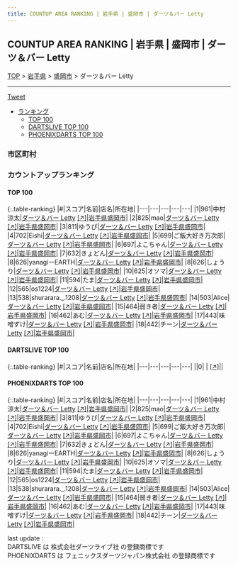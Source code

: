```yaml
---
title: COUNTUP AREA RANKING | 岩手県 | 盛岡市 | ダーツ＆バー Letty
---
```

## COUNTUP AREA RANKING | 岩手県 | 盛岡市 | ダーツ＆バー Letty

[TOP](/darts/rank/) > [岩手県](/darts/rank/岩手県/) > [盛岡市](/darts/rank/岩手県/盛岡市/) > ダーツ＆バー Letty

___

<a href="https://twitter.com/share?ref_src=twsrc%5Etfw" data-text="COUNTUP AREA RANKING | 岩手県盛岡市ダーツ＆バー Letty" class="twitter-share-button" data-hashtags="DARTSLIVE,PHOENIXDARTS,darts,ダーツ" data-show-count="false">Tweet</a>

* [ランキング](#カウントアップランキング)
    * [TOP 100](#top-100)
    * [DARTSLIVE TOP 100](#dartslive-top-100)
    * [PHOENIXDARTS TOP 100](#phoenixdarts-top-100)

### 市区町村

<ul>

</ul>

### カウントアップランキング

#### TOP 100



{:.table-ranking}
|#|スコア|名前|店名|所在地|
|---|---|---|---|---|
|1|961|<span class="rank-name-pd">中村 涼太</span>|<a href="/darts/rank/shops/86506.html">ダーツ＆バー Letty</a> <a href="https://vs.phoenixdarts.com/jp/shop/shopDetailInfo/s_86506?s_seq=86506">[↗]</a>|<a href="/darts/rank/岩手県/盛岡市">岩手県盛岡市</a>|
|2|825|<span class="rank-name-pd">mao</span>|<a href="/darts/rank/shops/86506.html">ダーツ＆バー Letty</a> <a href="https://vs.phoenixdarts.com/jp/shop/shopDetailInfo/s_86506?s_seq=86506">[↗]</a>|<a href="/darts/rank/岩手県/盛岡市">岩手県盛岡市</a>|
|3|811|<span class="rank-name-pd">ゆうぴ</span>|<a href="/darts/rank/shops/86506.html">ダーツ＆バー Letty</a> <a href="https://vs.phoenixdarts.com/jp/shop/shopDetailInfo/s_86506?s_seq=86506">[↗]</a>|<a href="/darts/rank/岩手県/盛岡市">岩手県盛岡市</a>|
|4|702|<span class="rank-name-pd">Eishi</span>|<a href="/darts/rank/shops/86506.html">ダーツ＆バー Letty</a> <a href="https://vs.phoenixdarts.com/jp/shop/shopDetailInfo/s_86506?s_seq=86506">[↗]</a>|<a href="/darts/rank/岩手県/盛岡市">岩手県盛岡市</a>|
|5|699|<span class="rank-name-pd">ご飯大好き万次郎</span>|<a href="/darts/rank/shops/86506.html">ダーツ＆バー Letty</a> <a href="https://vs.phoenixdarts.com/jp/shop/shopDetailInfo/s_86506?s_seq=86506">[↗]</a>|<a href="/darts/rank/岩手県/盛岡市">岩手県盛岡市</a>|
|6|697|<span class="rank-name-pd">よこちゃん</span>|<a href="/darts/rank/shops/86506.html">ダーツ＆バー Letty</a> <a href="https://vs.phoenixdarts.com/jp/shop/shopDetailInfo/s_86506?s_seq=86506">[↗]</a>|<a href="/darts/rank/岩手県/盛岡市">岩手県盛岡市</a>|
|7|632|<span class="rank-name-pd">きょどん</span>|<a href="/darts/rank/shops/86506.html">ダーツ＆バー Letty</a> <a href="https://vs.phoenixdarts.com/jp/shop/shopDetailInfo/s_86506?s_seq=86506">[↗]</a>|<a href="/darts/rank/岩手県/盛岡市">岩手県盛岡市</a>|
|8|626|<span class="rank-name-pd">yanagiーEARTH</span>|<a href="/darts/rank/shops/86506.html">ダーツ＆バー Letty</a> <a href="https://vs.phoenixdarts.com/jp/shop/shopDetailInfo/s_86506?s_seq=86506">[↗]</a>|<a href="/darts/rank/岩手県/盛岡市">岩手県盛岡市</a>|
|8|626|<span class="rank-name-pd">しょうり</span>|<a href="/darts/rank/shops/86506.html">ダーツ＆バー Letty</a> <a href="https://vs.phoenixdarts.com/jp/shop/shopDetailInfo/s_86506?s_seq=86506">[↗]</a>|<a href="/darts/rank/岩手県/盛岡市">岩手県盛岡市</a>|
|10|625|<span class="rank-name-pd">オソマ</span>|<a href="/darts/rank/shops/86506.html">ダーツ＆バー Letty</a> <a href="https://vs.phoenixdarts.com/jp/shop/shopDetailInfo/s_86506?s_seq=86506">[↗]</a>|<a href="/darts/rank/岩手県/盛岡市">岩手県盛岡市</a>|
|11|594|<span class="rank-name-pd">たま</span>|<a href="/darts/rank/shops/86506.html">ダーツ＆バー Letty</a> <a href="https://vs.phoenixdarts.com/jp/shop/shopDetailInfo/s_86506?s_seq=86506">[↗]</a>|<a href="/darts/rank/岩手県/盛岡市">岩手県盛岡市</a>|
|12|565|<span class="rank-name-pd">os1224</span>|<a href="/darts/rank/shops/86506.html">ダーツ＆バー Letty</a> <a href="https://vs.phoenixdarts.com/jp/shop/shopDetailInfo/s_86506?s_seq=86506">[↗]</a>|<a href="/darts/rank/岩手県/盛岡市">岩手県盛岡市</a>|
|13|538|<span class="rank-name-pd">shurarara._.1208</span>|<a href="/darts/rank/shops/86506.html">ダーツ＆バー Letty</a> <a href="https://vs.phoenixdarts.com/jp/shop/shopDetailInfo/s_86506?s_seq=86506">[↗]</a>|<a href="/darts/rank/岩手県/盛岡市">岩手県盛岡市</a>|
|14|503|<span class="rank-name-pd">Alice</span>|<a href="/darts/rank/shops/86506.html">ダーツ＆バー Letty</a> <a href="https://vs.phoenixdarts.com/jp/shop/shopDetailInfo/s_86506?s_seq=86506">[↗]</a>|<a href="/darts/rank/岩手県/盛岡市">岩手県盛岡市</a>|
|15|464|<span class="rank-name-pd">弱き者</span>|<a href="/darts/rank/shops/86506.html">ダーツ＆バー Letty</a> <a href="https://vs.phoenixdarts.com/jp/shop/shopDetailInfo/s_86506?s_seq=86506">[↗]</a>|<a href="/darts/rank/岩手県/盛岡市">岩手県盛岡市</a>|
|16|462|<span class="rank-name-pd">あむ</span>|<a href="/darts/rank/shops/86506.html">ダーツ＆バー Letty</a> <a href="https://vs.phoenixdarts.com/jp/shop/shopDetailInfo/s_86506?s_seq=86506">[↗]</a>|<a href="/darts/rank/岩手県/盛岡市">岩手県盛岡市</a>|
|17|443|<span class="rank-name-pd">味噌ずけ</span>|<a href="/darts/rank/shops/86506.html">ダーツ＆バー Letty</a> <a href="https://vs.phoenixdarts.com/jp/shop/shopDetailInfo/s_86506?s_seq=86506">[↗]</a>|<a href="/darts/rank/岩手県/盛岡市">岩手県盛岡市</a>|
|18|442|<span class="rank-name-pd">チーン</span>|<a href="/darts/rank/shops/86506.html">ダーツ＆バー Letty</a> <a href="https://vs.phoenixdarts.com/jp/shop/shopDetailInfo/s_86506?s_seq=86506">[↗]</a>|<a href="/darts/rank/岩手県/盛岡市">岩手県盛岡市</a>|


#### DARTSLIVE TOP 100



{:.table-ranking}
|#|スコア|名前|店名|所在地|
|---|---|---|---|---|
||0|<span class="rank-name-dl"> </span>|<a href="/darts/rank/shops/.html"></a> <a href="">[↗]</a>|<a href="/darts/rank//"></a>|


#### PHOENIXDARTS TOP 100



{:.table-ranking}
|#|スコア|名前|店名|所在地|
|---|---|---|---|---|
|1|961|<span class="rank-name-pd">中村 涼太</span>|<a href="/darts/rank/shops/86506.html">ダーツ＆バー Letty</a> <a href="https://vs.phoenixdarts.com/jp/shop/shopDetailInfo/s_86506?s_seq=86506">[↗]</a>|<a href="/darts/rank/岩手県/盛岡市">岩手県盛岡市</a>|
|2|825|<span class="rank-name-pd">mao</span>|<a href="/darts/rank/shops/86506.html">ダーツ＆バー Letty</a> <a href="https://vs.phoenixdarts.com/jp/shop/shopDetailInfo/s_86506?s_seq=86506">[↗]</a>|<a href="/darts/rank/岩手県/盛岡市">岩手県盛岡市</a>|
|3|811|<span class="rank-name-pd">ゆうぴ</span>|<a href="/darts/rank/shops/86506.html">ダーツ＆バー Letty</a> <a href="https://vs.phoenixdarts.com/jp/shop/shopDetailInfo/s_86506?s_seq=86506">[↗]</a>|<a href="/darts/rank/岩手県/盛岡市">岩手県盛岡市</a>|
|4|702|<span class="rank-name-pd">Eishi</span>|<a href="/darts/rank/shops/86506.html">ダーツ＆バー Letty</a> <a href="https://vs.phoenixdarts.com/jp/shop/shopDetailInfo/s_86506?s_seq=86506">[↗]</a>|<a href="/darts/rank/岩手県/盛岡市">岩手県盛岡市</a>|
|5|699|<span class="rank-name-pd">ご飯大好き万次郎</span>|<a href="/darts/rank/shops/86506.html">ダーツ＆バー Letty</a> <a href="https://vs.phoenixdarts.com/jp/shop/shopDetailInfo/s_86506?s_seq=86506">[↗]</a>|<a href="/darts/rank/岩手県/盛岡市">岩手県盛岡市</a>|
|6|697|<span class="rank-name-pd">よこちゃん</span>|<a href="/darts/rank/shops/86506.html">ダーツ＆バー Letty</a> <a href="https://vs.phoenixdarts.com/jp/shop/shopDetailInfo/s_86506?s_seq=86506">[↗]</a>|<a href="/darts/rank/岩手県/盛岡市">岩手県盛岡市</a>|
|7|632|<span class="rank-name-pd">きょどん</span>|<a href="/darts/rank/shops/86506.html">ダーツ＆バー Letty</a> <a href="https://vs.phoenixdarts.com/jp/shop/shopDetailInfo/s_86506?s_seq=86506">[↗]</a>|<a href="/darts/rank/岩手県/盛岡市">岩手県盛岡市</a>|
|8|626|<span class="rank-name-pd">yanagiーEARTH</span>|<a href="/darts/rank/shops/86506.html">ダーツ＆バー Letty</a> <a href="https://vs.phoenixdarts.com/jp/shop/shopDetailInfo/s_86506?s_seq=86506">[↗]</a>|<a href="/darts/rank/岩手県/盛岡市">岩手県盛岡市</a>|
|8|626|<span class="rank-name-pd">しょうり</span>|<a href="/darts/rank/shops/86506.html">ダーツ＆バー Letty</a> <a href="https://vs.phoenixdarts.com/jp/shop/shopDetailInfo/s_86506?s_seq=86506">[↗]</a>|<a href="/darts/rank/岩手県/盛岡市">岩手県盛岡市</a>|
|10|625|<span class="rank-name-pd">オソマ</span>|<a href="/darts/rank/shops/86506.html">ダーツ＆バー Letty</a> <a href="https://vs.phoenixdarts.com/jp/shop/shopDetailInfo/s_86506?s_seq=86506">[↗]</a>|<a href="/darts/rank/岩手県/盛岡市">岩手県盛岡市</a>|
|11|594|<span class="rank-name-pd">たま</span>|<a href="/darts/rank/shops/86506.html">ダーツ＆バー Letty</a> <a href="https://vs.phoenixdarts.com/jp/shop/shopDetailInfo/s_86506?s_seq=86506">[↗]</a>|<a href="/darts/rank/岩手県/盛岡市">岩手県盛岡市</a>|
|12|565|<span class="rank-name-pd">os1224</span>|<a href="/darts/rank/shops/86506.html">ダーツ＆バー Letty</a> <a href="https://vs.phoenixdarts.com/jp/shop/shopDetailInfo/s_86506?s_seq=86506">[↗]</a>|<a href="/darts/rank/岩手県/盛岡市">岩手県盛岡市</a>|
|13|538|<span class="rank-name-pd">shurarara._.1208</span>|<a href="/darts/rank/shops/86506.html">ダーツ＆バー Letty</a> <a href="https://vs.phoenixdarts.com/jp/shop/shopDetailInfo/s_86506?s_seq=86506">[↗]</a>|<a href="/darts/rank/岩手県/盛岡市">岩手県盛岡市</a>|
|14|503|<span class="rank-name-pd">Alice</span>|<a href="/darts/rank/shops/86506.html">ダーツ＆バー Letty</a> <a href="https://vs.phoenixdarts.com/jp/shop/shopDetailInfo/s_86506?s_seq=86506">[↗]</a>|<a href="/darts/rank/岩手県/盛岡市">岩手県盛岡市</a>|
|15|464|<span class="rank-name-pd">弱き者</span>|<a href="/darts/rank/shops/86506.html">ダーツ＆バー Letty</a> <a href="https://vs.phoenixdarts.com/jp/shop/shopDetailInfo/s_86506?s_seq=86506">[↗]</a>|<a href="/darts/rank/岩手県/盛岡市">岩手県盛岡市</a>|
|16|462|<span class="rank-name-pd">あむ</span>|<a href="/darts/rank/shops/86506.html">ダーツ＆バー Letty</a> <a href="https://vs.phoenixdarts.com/jp/shop/shopDetailInfo/s_86506?s_seq=86506">[↗]</a>|<a href="/darts/rank/岩手県/盛岡市">岩手県盛岡市</a>|
|17|443|<span class="rank-name-pd">味噌ずけ</span>|<a href="/darts/rank/shops/86506.html">ダーツ＆バー Letty</a> <a href="https://vs.phoenixdarts.com/jp/shop/shopDetailInfo/s_86506?s_seq=86506">[↗]</a>|<a href="/darts/rank/岩手県/盛岡市">岩手県盛岡市</a>|
|18|442|<span class="rank-name-pd">チーン</span>|<a href="/darts/rank/shops/86506.html">ダーツ＆バー Letty</a> <a href="https://vs.phoenixdarts.com/jp/shop/shopDetailInfo/s_86506?s_seq=86506">[↗]</a>|<a href="/darts/rank/岩手県/盛岡市">岩手県盛岡市</a>|


<div class="footer border-top border-gray-light mt-5 pt-3 text-right text-gray">
    last update : <span style="font-weight: italic" id="foot_last_modified"></span><br />
    DARTSLIVE は 株式会社ダーツライブ社 の登録商標です<br />
    PHOENIXDARTS は フェニックスダーツジャパン株式会社 の登録商標です<br />
</div>

<script src="https://cdnjs.cloudflare.com/ajax/libs/jquery.tablesorter/2.31.3/js/jquery.tablesorter.min.js" integrity="sha512-qzgd5cYSZcosqpzpn7zF2ZId8f/8CHmFKZ8j7mU4OUXTNRd5g+ZHBPsgKEwoqxCtdQvExE5LprwwPAgoicguNg==" crossorigin="anonymous" referrerpolicy="no-referrer"></script>
<link rel="stylesheet" href="https://cdnjs.cloudflare.com/ajax/libs/jquery.tablesorter/2.31.3/css/theme.default.min.css" integrity="sha512-wghhOJkjQX0Lh3NSWvNKeZ0ZpNn+SPVXX1Qyc9OCaogADktxrBiBdKGDoqVUOyhStvMBmJQ8ZdMHiR3wuEq8+w==" crossorigin="anonymous" referrerpolicy="no-referrer" />
<script>
$(function() {
    $(".table-ranking").tablesorter({sortList:[[0, 0]]});
    $("#foot_last_modified").text(formatDate(new Date(document.lastModified), 'yyyy-MM-dd HH:mm:ss'));
});
</script>

<script async src="https://platform.twitter.com/widgets.js" charset="utf-8"></script>